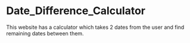 # Date_Difference_Calculator
This website has a calculator which  takes 2 dates from the user and find  remaining dates between them.
